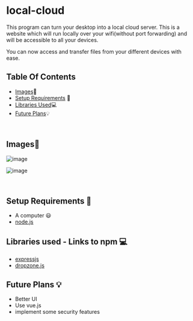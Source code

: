 # local-cloud

This program can turn your desktop into a local cloud server. This is a website which will run locally over your wifi(without port forwarding) and will be accessible to all your devices.

You can now access and transfer files from your different devices with ease.

## Table Of Contents

- [Images](#images):file_folder:
- [Setup Requirements](#setup) :rocket:
- [Libraries Used](#dependencies):computer:
- [Future Plans](#plan):bulb:

<br />
<a name="images"></a>

## Images:file_folder:

![image](https://user-images.githubusercontent.com/64310471/117706042-6fbc3100-b1ea-11eb-8edd-54222ff5e244.png)

![image](https://user-images.githubusercontent.com/64310471/117706211-a3975680-b1ea-11eb-9b04-513ff068f3f6.png)

<br />
<a name="setup"></a>

## Setup Requirements :rocket:

- A computer :smiley:
- <a href="https://nodejs.org/en/"> node.js </a>

<a name="dependences"></a>

## Libraries used - Links to npm :computer:

- <a href = "https://www.npmjs.com/package/express">expressjs</a>
- <a href="https://www.npmjs.com/package/dropzone">dropzone.js</a>

<a name="plans"></a>

## Future Plans :bulb:

- Better UI
- Use vue.js
- implement some security features
